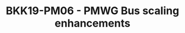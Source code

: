 ---
categories:
- bkk19
description: Bus scaling enhancements
image: /assets/images/featured-images/bkk19/BKK19-PM06.png
session_attendee_num: '24'
session_id: BKK19-PM06
session_room: Session Room 2 (Lotus 3-4)
session_slot:
  end_time: '2019-04-03 15:55:00'
  start_time: '2019-04-03 15:00:00'
session_speakers:
- speaker_bio: Vincent has worked on developing drivers for various peripherals and
    coprocessors in mobile phones during 12 years. In 2005, he began to focus on mobile
    phones that ran Linux then Android and spent the last years of this period to
    optimize the power consumption of android platforms. As a member of the Linaro
    power management working group, he works on improving the energy efficiency of
    embedded system but not only with special interest for scheduler.
  speaker_company: Linaro
  speaker_image: /assets/images/speakers/bkk19/vincent-guittot.jpg
  speaker_location: ''
  speaker_name: Vincent Guittot
  speaker_position: PMWG technical leader
  speaker_username: vincent.guittot
- speaker_bio: ''
  speaker_company: Qualcomm
  speaker_image: /assets/images/speakers/placeholder.jpg
  speaker_location: ''
  speaker_name: Georgi Djakov
  speaker_position: Software Engineer
  speaker_username: georgi.djakov
session_track: Power Management
tag: session
tags:
- Linux Kernel
title: BKK19-PM06 - PMWG Bus scaling enhancements
youtube_video_url: None
amazon_s3_presentation_url: https://static.linaro.org/connect/bkk19/presentations/bkk19-pm06.pdf
amazon_s3_video_url: None
---